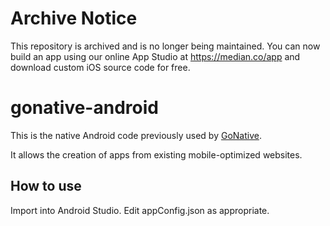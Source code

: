 # Archive Notice

This repository is archived and is no longer being maintained. You can now build an app using our online App Studio at https://median.co/app and download custom iOS source code for free.


gonative-android
================

This is the native Android code previously used by [GoNative](https://median.co).

It allows the creation of apps from existing mobile-optimized websites.

How to use
------------
Import into Android Studio. Edit appConfig.json as appropriate.

